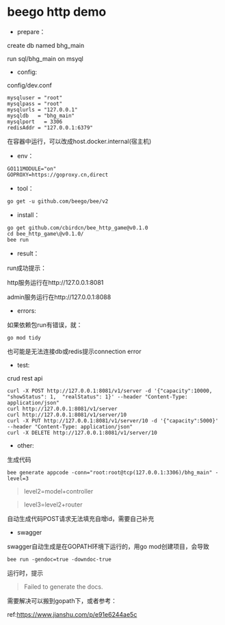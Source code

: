 # beego http demo

- prepare：

create db named bhg_main

run sql/bhg_main on msyql


- config:

config/dev.conf
```
mysqluser = "root"
mysqlpass = "root"
mysqlurls = "127.0.0.1"
mysqldb   = "bhg_main"
mysqlport   = 3306
redisAddr = "127.0.0.1:6379"
```
在容器中运行，可以改成host.docker.internal(宿主机)


- env：
```
GO111MODULE="on"
GOPROXY=https://goproxy.cn,direct
```


- tool：
```
go get -u github.com/beego/bee/v2
```


- install：
```
go get github.com/cbirdcn/bee_http_game@v0.1.0
cd bee_http_game\@v0.1.0/
bee run
```


- result：

run成功提示：

http服务运行在http://127.0.0.1:8081

admin服务运行在http://127.0.0.1:8088


- errors:

如果依赖包run有错误，就：
```
go mod tidy
```
也可能是无法连接db或redis提示connection error


- test:

crud rest api
```
curl -X POST http://127.0.0.1:8081/v1/server -d '{"capacity":10000, "showStatus": 1,  "realStatus": 1}' --header "Content-Type: application/json"
curl http://127.0.0.1:8081/v1/server
curl http://127.0.0.1:8081/v1/server/10
curl -X PUT http://127.0.0.1:8081/v1/server/10 -d '{"capacity":5000}' --header "Content-Type: application/json"
curl -X DELETE http://127.0.0.1:8081/v1/server/10
```


- other:

生成代码
```
bee generate appcode -conn="root:root@tcp(127.0.0.1:3306)/bhg_main" -level=3
```
>level2=model+controller

>level3=level2+router

自动生成代码POST请求无法填充自增id，需要自己补充


- swagger

swagger自动生成是在GOPATH环境下运行的，用go mod创建项目，会导致
```
bee run -gendoc=true -downdoc-true
```
运行时，提示

> Failed to generate the docs.

需要解决可以搬到gopath下，或者参考：

ref:https://www.jianshu.com/p/e91e6244ae5c
